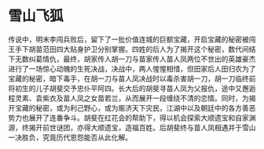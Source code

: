 # 雪山飞狐

  传说中，明末李闯兵败后，留下了一批价值连城的巨额宝藏，开启宝藏的秘密被闯王手下胡苗范田四大贴身护卫分别掌握。四姓的后人为了揭开这个秘密，数代间结下无数纠葛情仇，最终，胡家传人胡一刀与苗家传人苗人凤两位不世出的英雄豪杰进行了一场惊心动魄的生死决战，决战中，两人惺惺相惜，但田家后人田归农为了宝藏的秘密，暗下毒手，在胡一刀与苗人凤决战时以毒杀害胡一刀，胡一刀临终前将初生的儿子胡斐交予忠仆平阿四。长大后的胡斐寻苗人凤为父报仇，途中又邂逅程灵素、袁紫衣及苗人凤之女苗若兰，从而展开一段缠绕不清的恋情。同时，为揭开宝藏的秘密，或为利己野心，或为赈济天下灾民，江湖中以及朝廷中的各方善恶势力也展开了连番争斗。胡斐在红花会的帮助下，得以机会探索大顺遗宝和自家渊源，终揭开前世谜团，亦得大顺遗宝，造福百姓。后胡斐终与苗人凤相遇并于雪山一决胜负，究竟历代恩怨能否从此化解。